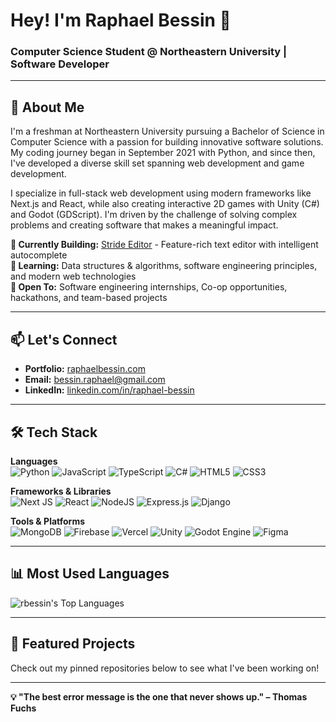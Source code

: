 # Hey! I'm Raphael Bessin 👋

### Computer Science Student @ Northeastern University | Software Developer

---

## 🚀 About Me

I'm a freshman at Northeastern University pursuing a Bachelor of Science in Computer Science with a passion for building innovative software solutions. My coding journey began in September 2021 with Python, and since then, I've developed a diverse skill set spanning web development and game development.

I specialize in full-stack web development using modern frameworks like Next.js and React, while also creating interactive 2D games with Unity (C#) and Godot (GDScript). I'm driven by the challenge of solving complex problems and creating software that makes a meaningful impact.

**🔭 Currently Building:** [Stride Editor](https://github.com/rbessin/Stride-Editor) - Feature-rich text editor with intelligent autocomplete  
**🌱 Learning:** Data structures & algorithms, software engineering principles, and modern web technologies  
**💼 Open To:** Software engineering internships, Co-op opportunities, hackathons, and team-based projects

---

## 📫 Let's Connect

- **Portfolio:** [raphaelbessin.com](https://portfolio-v2-sky3e.vercel.app/)
- **Email:** [bessin.raphael@gmail.com](mailto:bessin.raphael@gmail.com)
- **LinkedIn:** [linkedin.com/in/raphael-bessin](https://linkedin.com/in/raphael-bessin/)

---

## 🛠️ Tech Stack

**Languages**  
![Python](https://img.shields.io/badge/python-3670A0?style=for-the-badge&logo=python&logoColor=ffdd54)
![JavaScript](https://img.shields.io/badge/javascript-%23323330.svg?style=for-the-badge&logo=javascript&logoColor=%23F7DF1E)
![TypeScript](https://img.shields.io/badge/typescript-%23007ACC.svg?style=for-the-badge&logo=typescript&logoColor=white)
![C#](https://img.shields.io/badge/c%23-%23239120.svg?style=for-the-badge&logo=c-sharp&logoColor=white)
![HTML5](https://img.shields.io/badge/html5-%23E34F26.svg?style=for-the-badge&logo=html5&logoColor=white)
![CSS3](https://img.shields.io/badge/css3-%231572B6.svg?style=for-the-badge&logo=css3&logoColor=white)

**Frameworks & Libraries**  
![Next JS](https://img.shields.io/badge/Next-black?style=for-the-badge&logo=next.js&logoColor=white)
![React](https://img.shields.io/badge/react-%2320232a.svg?style=for-the-badge&logo=react&logoColor=%2361DAFB)
![NodeJS](https://img.shields.io/badge/node.js-6DA55F?style=for-the-badge&logo=node.js&logoColor=white)
![Express.js](https://img.shields.io/badge/express.js-%23404d59.svg?style=for-the-badge&logo=express&logoColor=%2361DAFB)
![Django](https://img.shields.io/badge/django-%23092E20.svg?style=for-the-badge&logo=django&logoColor=white)

**Tools & Platforms**  
![MongoDB](https://img.shields.io/badge/MongoDB-%234ea94b.svg?style=for-the-badge&logo=mongodb&logoColor=white)
![Firebase](https://img.shields.io/badge/firebase-%23039BE5.svg?style=for-the-badge&logo=firebase)
![Vercel](https://img.shields.io/badge/vercel-%23000000.svg?style=for-the-badge&logo=vercel&logoColor=white)
![Unity](https://img.shields.io/badge/Unity-%2320232a.svg?style=for-the-badge&logo=unity&logoColor=white)
![Godot Engine](https://img.shields.io/badge/GODOT-%23FFFFFF.svg?style=for-the-badge&logo=godot-engine)
![Figma](https://img.shields.io/badge/figma-%23F24E1E.svg?style=for-the-badge&logo=figma&logoColor=white)

---

## 📊 Most Used Languages

![rbessin's Top Languages](https://github-readme-stats.vercel.app/api/top-langs/?username=rbessin&theme=vue&show_icons=true&hide_border=true&layout=compact)

---

## 🎯 Featured Projects

Check out my pinned repositories below to see what I've been working on!

---

**💡 "The best error message is the one that never shows up." – Thomas Fuchs**
